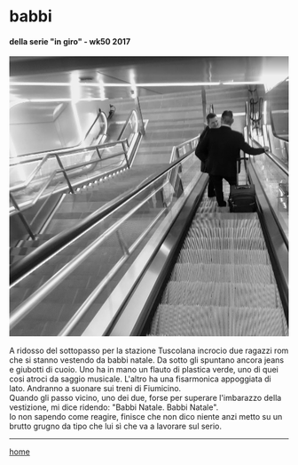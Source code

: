 # babbi  

#### della serie "in giro" - wk50 2017
![](/interarete126.png "Aeroporto Fiumicino") 

A ridosso del sottopasso per la stazione Tuscolana incrocio due ragazzi rom che si stanno vestendo da babbi natale. Da sotto gli spuntano ancora jeans e giubotti di cuoio. Uno ha in mano un flauto di plastica verde, uno di quei cosi atroci da saggio musicale. L'altro ha una fisarmonica appoggiata di lato. Andranno a suonare sui treni di Fiumicino.    
Quando gli passo vicino, uno dei due, forse per superare l'imbarazzo della vestizione, mi dice ridendo: "Babbi Natale. Babbi Natale".  
Io non sapendo come reagire, finisce che non dico niente anzi metto su un brutto grugno da tipo che lui sì che va a lavorare sul serio.  
   
---  
[home](/interarete.md) 